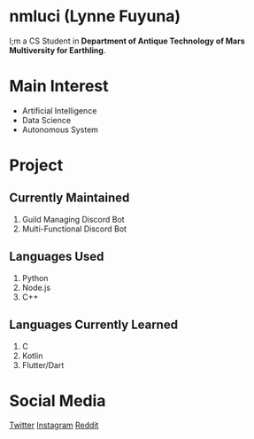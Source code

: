 # nmluci (Lynne Fuyuna)
I;m a CS Student in **Department of Antique Technology of Mars Multiversity for Earthling**.

# Main Interest
- Artificial Intelligence
- Data Science
- Autonomous System

# Project
## Currently Maintained
1. Guild Managing Discord Bot
2. Multi-Functional Discord Bot

## Languages Used
1. Python
2. Node.js
3. C++

## Languages Currently Learned
1. C
2. Kotlin
3. Flutter/Dart

# Social Media
[Twitter](twitter.com/__fuyuna) [Instagram](instagram.com/nm.lucius) [Reddit](reddit.com/u/nmrika)
